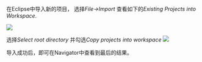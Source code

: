 在Eclipse中导入新的项目，
选择*File->Import*
查看如下的*Existing Projects into Workspace*.

![](https://tva1.sinaimg.cn/large/006tNbRwgy1gb16qu7rnaj30t00u8q6h.jpg)



选择*Select root directory*
并勾选*Copy projects into workspace*
![](https://tva1.sinaimg.cn/large/006tNbRwgy1gb171iuf9mj30t010q77u.jpg)

导入成功后，即可在Navigator中查看到最后的结果。

